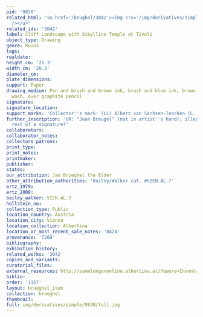 ```yaml
---
pid: '9838'
related_html: "<a href='/brughel/3042'><img src='/img/derivatives/simple/3042/thumbnail.jpg'
  /></a>"
related_ids: '3042'
label: Cliff Landscape with Sibylline Temple at Tivoli
object_type: Drawing
genre: Ruins
tags: 
realdate: 
height_cm: '25.3'
width_cm: '20.3'
diameter_cm: 
plate_dimensions: 
support: Paper
drawing_medium: Pen and brush and brown ink, brush and blue ink, brown and blue-gray
  wash, over graphite pencil
signature: 
signature_location: 
support_marks: 'Collector''s mark: (LL) Albert von Sachsen-Teschen (L. 174)'
further_inscription: 'UR: "Jean Breugel" (not in artist''s hand); illegible inscription,
  rest of a signature?'
collaborators: 
collaborator_notes: 
collectors_patrons: 
print_type: 
print_notes: 
printmaker: 
publisher: 
states: 
our_attribution: Jan Brueghel the Elder
other_attribution_authorities: 'Bailey/Walker cat. #VIEN.AL.7'
ertz_1979: 
ertz_2008: 
bailey_walker: VIEN.AL.7
hollstein_no: 
collection_type: Public
location_country: Austria
location_city: Vienna
location_collection: Albertina
location_or_most_recent_sale_notes: '8424'
provenance: '7260'
bibliography: 
exhibition_history: 
related_works: '3042'
copies_and_variants: 
curatorial_files: 
external_resources: http://sammlungenonline.albertina.at/?query=Inventarnummer%3D%5B8424%5D&showtype=record
biblio: 
order: '1157'
layout: brueghel_item
collection: brueghel
thumbnail: 
full: img/derivatives/simple/9838/full.jpg
---
```

